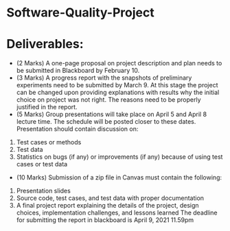 # Software-Quality-Project









# Deliverables:

- (2 Marks) A one-page proposal on project description and plan needs to be submitted in
Blackboard by February 10.
- (3 Marks) A progress report with the snapshots of preliminary experiments need to be
submitted by March 9. At this stage the project can be changed upon providing explanations
with results why the initial choice on project was not right. The reasons need to be properly
justified in the report.
- (5 Marks) Group presentations will take place on April 5 and April 8 lecture time. The schedule
will be posted closer to these dates. Presentation should contain discussion on:
1. Test cases or methods
2. Test data
3. Statistics on bugs (if any) or improvements (if any) because of using test cases or test data
- (10 Marks) Submission of a zip file in Canvas must contain the following:
1. Presentation slides
2. Source code, test cases, and test data with proper documentation
3. A final project report explaining the details of the project, design choices, implementation
challenges, and lessons learned
The deadline for submitting the report in blackboard is April 9, 2021 11.59pm

